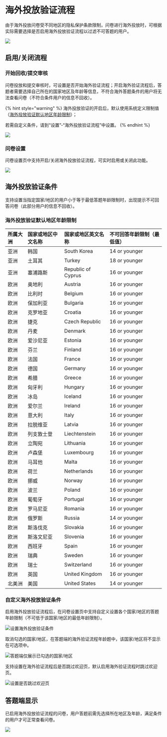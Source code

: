 # 海外投放验证流程

由于海外投放问卷受不同地区的隐私保护条款限制，问卷进行海外投放时，可根据实际需要选择是否启用海外投放验证流程以过滤不可答题的用户。

![](../../.gitbook/assets/image%20%2813%29.png)

## 启用/关闭流程

### 开始回收/提交审核

问卷投放和提交审核时，可设置是否开始海外验证流程；开启海外验证流程后，答题者需要选择自己所在的国家地区及年龄等信息，不符合海外答题条件的用户将无法查看问卷（不符合条件用户的信息不回收）。

{% hint style="warning" %}
海外投放验证的开启后，默认使用系统定义限制值（[海外投放验证默认地区年龄限制](hai-wai-tou-fang-liu-cheng.md#hai-wai-tou-fang-yan-zheng-mo-ren-di-qu-nian-ling-xian-zhi)）；

若需自定义条件，请到“设置”-“海外投放验证流程”中设置。
{% endhint %}

![](../../.gitbook/assets/image%20%28299%29.png)

### 问卷设置

问卷设置页中支持开启/关闭海外投放验证流程，可实时启用或关闭此功能。

![](../../.gitbook/assets/image%20%28184%29.png)

## 海外投放验证条件

支持设置当指定国家/地区的用户小于等于最低答题年龄限制时，出现提示不可回答问卷（此部分用户的信息不回收）。

### 海外投放验证默认地区年龄限制

| 所属大洲 | 国家或地区中文名称 | 国家或地区英文名称 | 不可回答年龄限制（最低值） |
| :--- | :--- | :--- | :--- |
| 亚洲 | 韩国 | South Korea | 14 or younger |
| 亚洲 | 土耳其 | Turkey | 18 or younger |
| 亚洲 | 塞浦路斯 | Republic of Cyprus | 16 or younger |
| 欧洲 | 奥地利 | Austria | 16 or younger |
| 欧洲 | 比利时 | Belgium | 16 or younger |
| 欧洲 | 保加利亚 | Bulgaria | 16 or younger |
| 欧洲 | 克罗地亚 | Croatia | 16 or younger |
| 欧洲 | 捷克 | Czech Republic | 16 or younger |
| 欧洲 | 丹麦 | Denmark | 16 or younger |
| 欧洲 | 爱沙尼亚 | Estonia | 16 or younger |
| 欧洲 | 芬兰 | Finland | 16 or younger |
| 欧洲 | 法国 | France | 16 or younger |
| 欧洲 | 德国 | Germany | 16 or younger |
| 欧洲 | 希腊 | Greece | 16 or younger |
| 欧洲 | 匈牙利 | Hungary | 16 or younger |
| 欧洲 | 冰岛 | Iceland | 16 or younger |
| 欧洲 | 爱尔兰 | Ireland | 16 or younger |
| 欧洲 | 意大利 | Italy | 16 or younger |
| 欧洲 | 拉脱维亚 | Latvia | 16 or younger |
| 欧洲 | 列支敦士登 | Liechtenstein | 16 or younger |
| 欧洲 | 立陶宛 | Lithuania | 16 or younger |
| 欧洲 | 卢森堡 | Luxembourg | 16 or younger |
| 欧洲 | 马耳他 | Malta | 16 or younger |
| 欧洲 | 荷兰 | Netherlands | 16 or younger |
| 欧洲 | 挪威 | Norway | 16 or younger |
| 欧洲 | 波兰 | Poland | 16 or younger |
| 欧洲 | 葡萄牙 | Portugal | 16 or younger |
| 欧洲 | 罗马尼亚 | Romania | 16 or younger |
| 欧洲 | 俄罗斯 | Russia | 14 or younger |
| 欧洲 | 斯洛伐克 | Slovakia | 16 or younger |
| 欧洲 | 斯洛文尼亚 | Slovenia | 16 or younger |
| 欧洲 | 西班牙 | Spain | 16 or younger |
| 欧洲 | 瑞典 | Sweden | 16 or younger |
| 欧洲 | 瑞士 | Switzerland | 16 or younger |
| 欧洲 | 英国 | United Kingdom | 16 or younger |
| 北美洲 | 美国 | United States | 14 or younger |

### 自定义海外投放验证条件

启用海外投放验证流程后，在问卷设置页中支持自定义设置各个国家/地区的答题年龄限制（不可低于该国家/地区的最低年龄限制）。

![&#x8BBE;&#x7F6E;&#x6D77;&#x5916;&#x6295;&#x653E;&#x9A8C;&#x8BC1;&#x6761;&#x4EF6;](../../.gitbook/assets/image%20%28504%29.png)

取消勾选的国家/地区，在答题端的海外验证流程年龄题中，该国家/地区将不显示在可选项中。

![&#x7B54;&#x9898;&#x7AEF;&#x4EC5;&#x5C55;&#x793A;&#x5DF2;&#x52FE;&#x9009;&#x7684;&#x56FD;&#x5BB6;/&#x5730;&#x533A;](../../.gitbook/assets/image%20%28503%29.png)

支持设置在海外验证流程后是否跳过欢迎页，默认启用海外验证流程时跳过欢迎页。

![&#x8BBE;&#x7F6E;&#x662F;&#x5426;&#x8DF3;&#x8FC7;&#x6B22;&#x8FCE;&#x9875;](../../.gitbook/assets/image%20%28502%29.png)

## 答题端显示

已启用海外投放验证流程的问卷，用户答题前需先选择所在地区及年龄，满足条件的用户才可正常查看问卷。

![](../../.gitbook/assets/image%20%28501%29.png)

